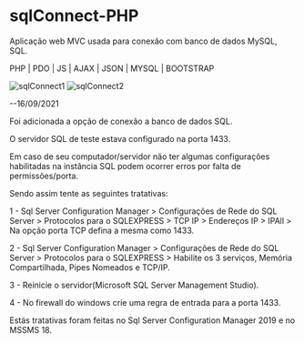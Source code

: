 # sqlConnect-PHP
Aplicação web MVC usada para conexão com banco de dados MySQL, SQL.

PHP | PDO | JS | AJAX | JSON | MYSQL | BOOTSTRAP

![sqlConnect1](https://user-images.githubusercontent.com/46305573/132077653-73732f6e-a8dd-484b-a8f6-48cd2b2198a2.png)
![sqlConnect2](https://user-images.githubusercontent.com/46305573/132077656-7ac759a6-d606-4ef4-9646-da64de04cd5b.png)

--16/09/2021

Foi adicionada a opção de conexão a banco de dados SQL.

O servidor SQL de teste estava configurado na porta 1433.

Em caso de seu computador/servidor não ter algumas configurações habilitadas na instância SQL podem ocorrer erros por falta de permissões/porta.

Sendo assim tente as seguintes tratativas:

1 - Sql Server Configuration Manager > Configurações de Rede do SQL Server > Protocolos para o SQLEXPRESS >
TCP IP > Endereços IP > IPAll > Na opção porta TCP defina a mesma como 1433.

2 - Sql Server Configuration Manager > Configurações de Rede do SQL Server > Protocolos para o SQLEXPRESS >
Habilite os 3 serviços, Memória Compartilhada, Pipes Nomeados e TCP/IP.

3 - Reinicie o servidor(Microsoft SQL Server Management Studio).

4 - No firewall do windows crie uma regra de entrada para a porta 1433.

Estás tratativas foram feitas no Sql Server Configuration Manager 2019 e no MSSMS 18.
